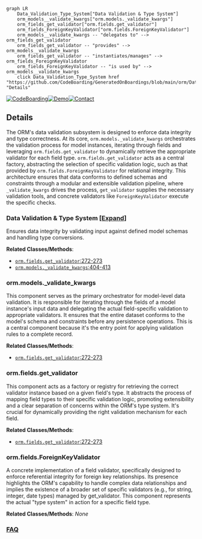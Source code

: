 ```mermaid
graph LR
    Data_Validation_Type_System["Data Validation & Type System"]
    orm_models__validate_kwargs["orm.models._validate_kwargs"]
    orm_fields_get_validator["orm.fields.get_validator"]
    orm_fields_ForeignKeyValidator["orm.fields.ForeignKeyValidator"]
    orm_models__validate_kwargs -- "delegates to" --> orm_fields_get_validator
    orm_fields_get_validator -- "provides" --> orm_models__validate_kwargs
    orm_fields_get_validator -- "instantiates/manages" --> orm_fields_ForeignKeyValidator
    orm_fields_ForeignKeyValidator -- "is used by" --> orm_models__validate_kwargs
    click Data_Validation_Type_System href "https://github.com/CodeBoarding/GeneratedOnBoardings/blob/main/orm/Data_Validation_Type_System.md" "Details"
```

[![CodeBoarding](https://img.shields.io/badge/Generated%20by-CodeBoarding-9cf?style=flat-square)](https://github.com/CodeBoarding/GeneratedOnBoardings)[![Demo](https://img.shields.io/badge/Try%20our-Demo-blue?style=flat-square)](https://www.codeboarding.org/demo)[![Contact](https://img.shields.io/badge/Contact%20us%20-%20contact@codeboarding.org-lightgrey?style=flat-square)](mailto:contact@codeboarding.org)

## Details

The ORM's data validation subsystem is designed to enforce data integrity and type correctness. At its core, `orm.models._validate_kwargs` orchestrates the validation process for model instances, iterating through fields and leveraging `orm.fields.get_validator` to dynamically retrieve the appropriate validator for each field type. `orm.fields.get_validator` acts as a central factory, abstracting the selection of specific validation logic, such as that provided by `orm.fields.ForeignKeyValidator` for relational integrity. This architecture ensures that data conforms to defined schemas and constraints through a modular and extensible validation pipeline, where `_validate_kwargs` drives the process, `get_validator` supplies the necessary validation tools, and concrete validators like `ForeignKeyValidator` execute the specific checks.

### Data Validation & Type System [[Expand]](./Data_Validation_Type_System.md)
Ensures data integrity by validating input against defined model schemas and handling type conversions.


**Related Classes/Methods**:

- <a href="https://github.com/encode/orm/blob/master/orm/fields.py#L272-L273" target="_blank" rel="noopener noreferrer">`orm.fields.get_validator`:272-273</a>
- <a href="https://github.com/encode/orm/blob/master/orm/models.py#L404-L413" target="_blank" rel="noopener noreferrer">`orm.models._validate_kwargs`:404-413</a>


### orm.models._validate_kwargs
This component serves as the primary orchestrator for model-level data validation. It is responsible for iterating through the fields of a model instance's input data and delegating the actual field-specific validation to appropriate validators. It ensures that the entire dataset conforms to the model's schema and constraints before any persistence operations. This is a central component because it's the entry point for applying validation rules to a complete record.


**Related Classes/Methods**:

- <a href="https://github.com/encode/orm/blob/master/orm/fields.py#L272-L273" target="_blank" rel="noopener noreferrer">`orm.fields.get_validator`:272-273</a>


### orm.fields.get_validator
This component acts as a factory or registry for retrieving the correct validator instance based on a given field's type. It abstracts the process of mapping field types to their specific validation logic, promoting extensibility and a clear separation of concerns within the ORM's type system. It's crucial for dynamically providing the right validation mechanism for each field.


**Related Classes/Methods**:

- <a href="https://github.com/encode/orm/blob/master/orm/fields.py#L272-L273" target="_blank" rel="noopener noreferrer">`orm.fields.get_validator`:272-273</a>


### orm.fields.ForeignKeyValidator
A concrete implementation of a field validator, specifically designed to enforce referential integrity for foreign key relationships. Its presence highlights the ORM's capability to handle complex data relationships and implies the existence of a broader set of specific validators (e.g., for string, integer, date types) managed by get_validator. This component represents the actual "type system" in action for a specific field type.


**Related Classes/Methods**: _None_



### [FAQ](https://github.com/CodeBoarding/GeneratedOnBoardings/tree/main?tab=readme-ov-file#faq)